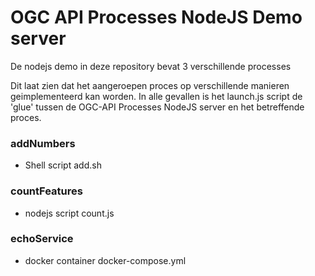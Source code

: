# OGC API Processes NodeJS Demo server


De nodejs demo in deze repository bevat 3 verschillende processes

Dit laat zien dat het aangeroepen proces op verschillende manieren geimplementeerd kan worden. In alle gevallen is het launch.js script de 'glue' tussen de OGC-API Processes NodeJS server en het betreffende proces.

### addNumbers
- Shell script add.sh

### countFeatures
- nodejs script count.js

### echoService
- docker container docker-compose.yml

